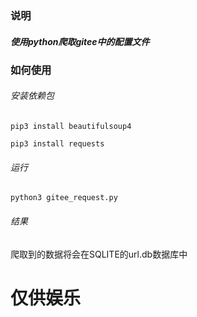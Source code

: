 ### 说明
##### 使用python爬取gitee中的配置文件
### 如何使用
###### 安装依赖包
```commandline
pip3 install beautifulsoup4
```
```commandline
pip3 install requests
```
###### 运行
```commandline
python3 gitee_request.py
```
###### 结果
爬取到的数据将会在SQLITE的url.db数据库中

# 仅供娱乐
